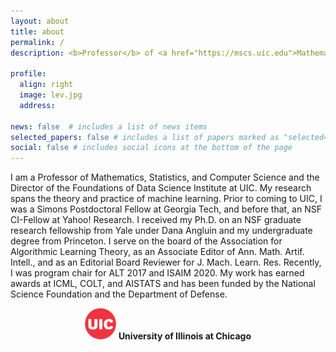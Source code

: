 ```yaml
---
layout: about
title: about
permalink: /
description: <b>Professor</b> of <a href="https://mscs.uic.edu">Mathematics, Statistics, & Computer Science</a> | <b>Director</b> of <a href="https://tripods.uic.edu">Foundations of Data Science Institute</a>

profile:
  align: right
  image: lev.jpg
  address: 

news: false  # includes a list of news items
selected_papers: false # includes a list of papers marked as "selected={true}"
social: false # includes social icons at the bottom of the page
---
```


I am a Professor of Mathematics, Statistics, and Computer Science and the Director of the Foundations of Data Science Institute at UIC.
My research spans the theory and practice of machine learning. Prior to coming to UIC, I was a Simons Postdoctoral Fellow at Georgia Tech,
and before that, an NSF CI-Fellow at Yahoo! Research.
I received my Ph.D. on an NSF graduate research fellowship from Yale under Dana Angluin and my undergraduate degree from Princeton.
I serve on the board of the Association for Algorithmic Learning Theory, as an Associate Editor of Ann. Math. Artif. Intell., and as an Editorial Board Reviewer for J. Mach. Learn. Res.
Recently, I was program chair for ALT 2017 and ISAIM 2020.
My work has earned awards at ICML, COLT, and AISTATS and has been funded by the National Science Foundation and the Department of Defense.

<div style="text-align:center">
<img src="/assets/img/UIC.png" width=50px height=50px>  <b>University of Illinois at Chicago</b>
</div>